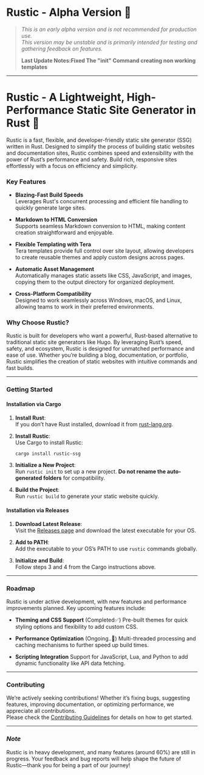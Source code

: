 # **Rustic - Alpha Version** 🚧
> *This is an early alpha version and is not recommended for production use.*  
> *This version may be unstable and is primarily intended for testing and gathering feedback on features.*
>
>**Last Update Notes:Fixed The "init" Command creating non working templates**
---


# Rustic - A Lightweight, High-Performance Static Site Generator in Rust 🦀

Rustic is a fast, flexible, and developer-friendly static site generator (SSG) written in Rust. Designed to simplify the process of building static websites and documentation sites, Rustic combines speed and extensibility with the power of Rust’s performance and safety. Build rich, responsive sites effortlessly with a focus on efficiency and simplicity.

### Key Features

- **Blazing-Fast Build Speeds**  
   Leverages Rust's concurrent processing and efficient file handling to quickly generate large sites.

- **Markdown to HTML Conversion**  
   Supports seamless Markdown conversion to HTML, making content creation straightforward and enjoyable.

- **Flexible Templating with Tera**  
   Tera templates provide full control over site layout, allowing developers to create reusable themes and apply custom designs across pages.

- **Automatic Asset Management**  
   Automatically manages static assets like CSS, JavaScript, and images, copying them to the output directory for organized deployment.

- **Cross-Platform Compatibility**  
   Designed to work seamlessly across Windows, macOS, and Linux, allowing teams to work in their preferred environments.

### Why Choose Rustic?

Rustic is built for developers who want a powerful, Rust-based alternative to traditional static site generators like Hugo. By leveraging Rust’s speed, safety, and ecosystem, Rustic is designed for unmatched performance and ease of use. Whether you’re building a blog, documentation, or portfolio, Rustic simplifies the creation of static websites with intuitive commands and fast builds.

---

### Getting Started
#### Installation via Cargo
1. **Install Rust**:  
   If you don’t have Rust installed, download it from [rust-lang.org](https://www.rust-lang.org/tools/install).
   
2. **Install Rustic**:  
   Use Cargo to install Rustic:  
   ```bash
   cargo install rustic-ssg
   ```
   
3. **Initialize a New Project**:  
   Run `rustic init` to set up a new project. **Do not rename the auto-generated folders** for compatibility.

4. **Build the Project**:  
   Run `rustic build` to generate your static website quickly.

#### Installation via Releases
1. **Download Latest Release**:  
   Visit the [Releases page](https://github.com/BersisSe/Rustic/releases) and download the latest executable for your OS.

2. **Add to PATH**:  
   Add the executable to your OS’s PATH to use `rustic` commands globally.

3. **Initialize and Build**:  
   Follow steps 3 and 4 from the Cargo instructions above.

---

### Roadmap

Rustic is under active development, with new features and performance improvements planned. Key upcoming features include:

- **Theming and CSS Support** (Completed✅)
   Pre-built themes for quick styling options and flexibility to add custom CSS.

- **Performance Optimization** (Ongoing..😬)
   Multi-threaded processing and caching mechanisms to further speed up build times.

- **Scripting Integration** 
   Support for JavaScript, Lua, and Python to add dynamic functionality like API data fetching.

---

### Contributing

We’re actively seeking contributions! Whether it’s fixing bugs, suggesting features, improving documentation, or optimizing performance, we appreciate all contributions.  
Please check the [Contributing Guidelines](https://github.com/BersisSe/Rustic/blob/alpha/CONTRIBUTING.md) for details on how to get started.

---

### *Note*

Rustic is in heavy development, and many features (around 60%) are still in progress. Your feedback and bug reports will help shape the future of Rustic—thank you for being a part of our journey!
